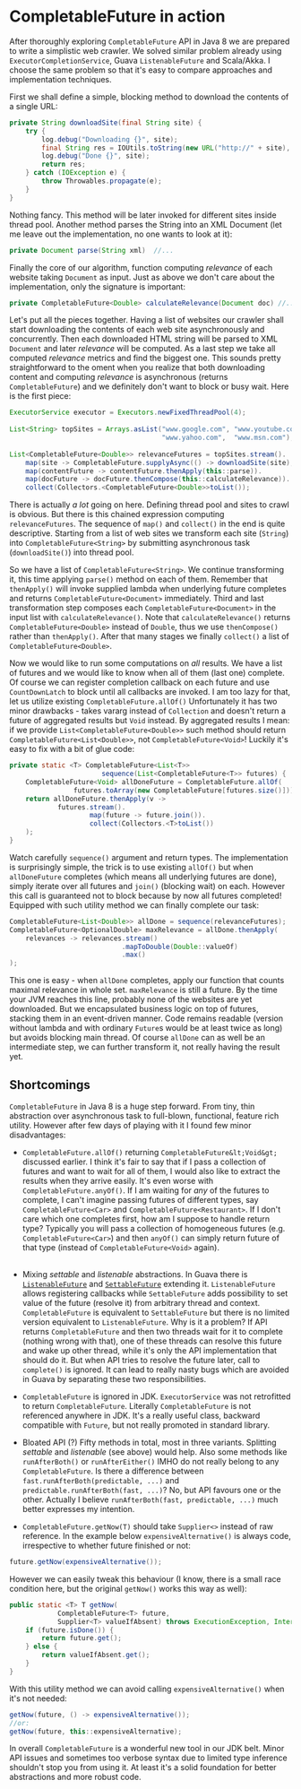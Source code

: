 <h1>CompletableFuture in action</h1>

After thoroughly exploring `CompletableFuture` API in Java 8 we
are prepared to write a simplistic web crawler. We solved similar problem
already using  `ExecutorCompletionService`, Guava 
`ListenableFuture` and Scala/Akka. I choose the same problem
so that it's easy to compare approaches and implementation techniques.

First we shall define a simple, blocking method to download the contents of 
a single URL:

```java
private String downloadSite(final String site) {
    try {
        log.debug("Downloading {}", site);
        final String res = IOUtils.toString(new URL("http://" + site), UTF_8);
        log.debug("Done {}", site);
        return res;
    } catch (IOException e) {
        throw Throwables.propagate(e);
    }
}
```

Nothing fancy. This method will be later invoked for different sites inside 
thread pool. Another method parses the String into an XML Document 
(let me leave out the implementation, no one wants to look at it):

```java
private Document parse(String xml)  //...
```

Finally the core of our algorithm, function computing <i>relevance</i> of each 
website taking `Document` as input. Just as above we don't care about 
the implementation, only the signature is important:

```java
private CompletableFuture<Double> calculateRelevance(Document doc) //...
```

Let's put all the pieces together. Having a list of websites our crawler shall 
start downloading the contents of each web site asynchronously and concurrently.
Then each downloaded HTML string will be parsed to XML `Document` and later
_relevance_ will be computed. As a last step we take all computed _relevance_ 
metrics and find the biggest one. This sounds pretty straightforward to the 
oment when you realize that both downloading content and computing _relevance_ 
is asynchronous (returns `CompletableFuture`) and we definitely don't want to 
block or busy wait. Here is the first piece:

```java
ExecutorService executor = Executors.newFixedThreadPool(4);
 
List<String> topSites = Arrays.asList("www.google.com", "www.youtube.com", 
                                      "www.yahoo.com",  "www.msn.com");
 
List<CompletableFuture<Double>> relevanceFutures = topSites.stream().
    map(site -> CompletableFuture.supplyAsync(() -> downloadSite(site), executor)).
    map(contentFuture -> contentFuture.thenApply(this::parse)).
    map(docFuture -> docFuture.thenCompose(this::calculateRelevance)).
    collect(Collectors.<CompletableFuture<Double>>toList());
```

There is actually *a lot* going on here. Defining thread pool and sites to 
crawl is obvious. But there is this chained expression computing 
`relevanceFutures`. The sequence of `map()` and `collect()` in the end is 
quite descriptive. Starting from a list of web sites we transform each 
site (`String`) into `CompletableFuture<String>` by submitting asynchronous 
task (`downloadSite()`) into thread pool.

So we have a list of `CompletableFuture<String>`. We continue transforming it, 
this time applying `parse()` method on each of them. Remember that `thenApply()` 
will invoke supplied lambda when underlying future completes and returns 
`CompletableFuture<Document>` immediately.  Third and last transformation step 
composes each `CompletableFuture<Document>` in the input list with 
`calculateRelevance()`. Note that `calculateRelevance()` returns 
`CompletableFuture<Double>` instead of `Double`, thus we use `thenCompose()` 
rather than `thenApply()`. After that many stages we finally `collect()` 
a list of `CompletableFuture<Double>`.

Now we would like to run some computations on _all_ results. We have a list of 
futures and we would like to know when all of them (last one) complete. Of course we can register completion callback on each future and use <code>CountDownLatch</code> to block until all callbacks are invoked. I am too lazy for that, let us utilize existing `CompletableFuture.allOf()`
 Unfortunately it has two minor drawbacks - takes vararg instead of <code>Collection</code> and doesn't return a future of aggregated results but <code>Void</code> instead. By aggregated results I mean: if we provide <code>List&lt;CompletableFuture&lt;Double&gt;&gt;</code> such method should return <code>CompletableFuture&lt;List&lt;Double&gt;&gt;</code>, not <code>CompletableFuture&lt;Void&gt;</code>! Luckily it's easy to fix with a bit of glue code:

```java
private static <T> CompletableFuture<List<T>> 
                       sequence(List<CompletableFuture<T>> futures) {
    CompletableFuture<Void> allDoneFuture = CompletableFuture.allOf(
                futures.toArray(new CompletableFuture[futures.size()]));
    return allDoneFuture.thenApply(v ->
            futures.stream().
                    map(future -> future.join()).
                    collect(Collectors.<T>toList())
    );
}
```

Watch carefully <code>sequence()</code> argument and return types. The implementation is surprisingly simple, the trick is to use existing <code>allOf()</code> but when <code>allDoneFuture</code> completes (which means all underlying futures are done), simply iterate over all futures and <code>join()</code> (blocking wait) on each. However this call is guaranteed not to block because by now all futures completed! Equipped with such utility method we can finally complete our task:

```java
CompletableFuture<List<Double>> allDone = sequence(relevanceFutures);
CompletableFuture<OptionalDouble> maxRelevance = allDone.thenApply(
    relevances -> relevances.stream()
                            .mapToDouble(Double::valueOf)
                            .max()
);
```

This one is easy - when <code>allDone</code> completes, apply our function that counts maximal relevance in whole set. <code>maxRelevance</code> is still a future. By the time your JVM reaches this line, probably none of the websites are yet downloaded. But we encapsulated business logic on top of futures, stacking them in an event-driven manner. Code remains readable (version without lambda and with ordinary <code>Future</code>s would be at least twice as long) but avoids blocking main thread. Of course <code>allDone</code> can as well be an intermediate step, we can further transform it, not really having the result yet.

<h2>Shortcomings</h2>

<code>CompletableFuture</code> in Java 8 is a huge step forward. From tiny, thin abstraction over asynchronous task to full-blown, functional, feature rich utility. However after few days of playing with it I found few minor disadvantages:

- `CompletableFuture.allOf()` returning `CompletableFuture&lt;Void&gt;` discussed earlier. I think it's fair to say that if I pass a collection of futures and want to wait for all of them, I would also like to extract the results when they arrive easily. It's even worse with <code>CompletableFuture.anyOf()</code></a>. If I am waiting for <i>any</i> of the futures to complete, I can't imagine passing futures of different types, say <code>CompletableFuture&lt;Car&gt;</code> and <code>CompletableFuture&lt;Restaurant&gt;</code>. If I don't care which one completes first, how am I suppose to handle return type? Typically you will pass a collection of homogeneous futures (e.g. <code>CompletableFuture&lt;Car&gt;</code>) and then <code>anyOf()</code> can simply return future of that type (instead of <code>CompletableFuture&lt;Void&gt;</code> again).<br><br>


- Mixing <i>settable</i> and <i>listenable</i> abstractions. In Guava there is <a href="http://docs.guava-libraries.googlecode.com/git/javadoc/com/google/common/util/concurrent/ListenableFuture.html"><code>ListenableFuture</code></a> and <a href="http://docs.guava-libraries.googlecode.com/git/javadoc/com/google/common/util/concurrent/SettableFuture.html"><code>SettableFuture</code></a> extending it. <code>ListenableFuture</code> allows registering callbacks while <code>SettableFuture</code> adds possibility to set value of the future (resolve it) from arbitrary thread and context. <code>CompletableFuture</code> is equivalent to <code>SettableFuture</code> but there is no limited version equivalent to <code>ListenableFuture</code>. Why is it a problem? If API returns <code>CompletableFuture</code> and then two threads wait for it to complete (nothing wrong with that), one of these threads can resolve this future and wake up other thread, while it's only the API implementation that should do it. But when API tries to resolve the future later, call to <code>complete()</code> is ignored. It can lead to really nasty bugs which are avoided in Guava by separating these two responsibilities.


- `CompletableFuture` is ignored in JDK. `ExecutorService` was not retrofitted to return <code>CompletableFuture</code>. Literally `CompletableFuture` is not referenced anywhere in JDK. It's a really useful class, backward compatible with <code>Future</code>, but not really promoted in standard library.


- Bloated API (?) Fifty methods in total, most in three variants. 
Splitting <i>settable</i> and <i>listenable</i> (see above) would help. 
Also some methods like <code>runAfterBoth()</code> or `runAfterEither()` 
IMHO do not really belong to any <code>CompletableFuture</code>. 
Is there a difference between `fast.runAfterBoth(predictable, ...)` and 
`predictable.runAfterBoth(fast, ...)`? No, but API favours one or the other. 
Actually I believe `runAfterBoth(fast, predictable, ...)` much better 
expresses my intention.


- `CompletableFuture.getNow(T)` should take `Supplier<>` instead of raw reference. 
In the example below `expensiveAlternative()` is always code, irrespective to 
whether future finished or not:

```java
future.getNow(expensiveAlternative());
```

However we can easily tweak this behaviour (I know, there is a small race 
condition here, but the original <code>getNow()</code> works this way as well):

```java
public static <T> T getNow(
            CompletableFuture<T> future, 
            Supplier<T> valueIfAbsent) throws ExecutionException, InterruptedException {
    if (future.isDone()) {
        return future.get();
    } else {
        return valueIfAbsent.get();
    }
}
```

With this utility method we can avoid calling `expensiveAlternative()` when it's
not needed:

```java
getNow(future, () -> expensiveAlternative());
//or:
getNow(future, this::expensiveAlternative);
```



In overall `CompletableFuture` is a wonderful new tool in our JDK belt. 
Minor API issues and sometimes too verbose syntax due to limited type 
inference shouldn't stop you from using it. At least it's a solid 
foundation for better abstractions and more robust code.



